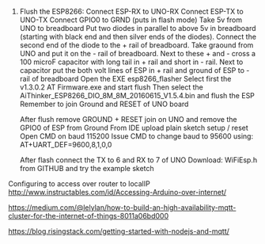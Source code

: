 1. Flush the ESP8266:
   Connect ESP-RX to UNO-RX
   Connect ESP-TX to UNO-TX
   Connect GPIO0 to GRND (puts in flash mode)
   Take 5v from UNO to breadboard
   Put two diodes in parallel to above 5v in breadboard (starting with black end and then silver ends of the diodes).
   Connect the second end of the diode to the + rail of breadboard.
   Take graound from UNO and put it on the - rail of breadboard.
   Next to these + and - cross a 100 microF capacitor with long tail in + rail and short in - rail.
   Next to capacitor put the both volt lines of ESP in + rail and ground of ESP to - rail of breadboard
   Open the EXE esp8266_flasher
   Select first the v1.3.0.2 AT Firmware.exe and start flush
   Then select the AiThinker_ESP8266_DIO_8M_8M_20160615_V1.5.4.bin and flush the ESP
   Remember to join Ground and RESET of UNO board
   
   After flush remove GROUND + RESET join on UNO and remove the GPIO0 of ESP from Ground
   From IDE upload plain sketch setup / reset
   Open CMD on baud 115200
   Issue CMD to change baud to 95600 using: AT+UART_DEF=9600,8,1,0,0
   
   After flash connect the TX to 6 and RX to 7 of UNO
   Download: WiFiEsp.h from GITHUB and try the example sketch


Configuring to access over router to localIP
http://www.instructables.com/id/Accessing-Arduino-over-internet/

https://medium.com/@lelylan/how-to-build-an-high-availability-mqtt-cluster-for-the-internet-of-things-8011a06bd000

https://blog.risingstack.com/getting-started-with-nodejs-and-mqtt/
